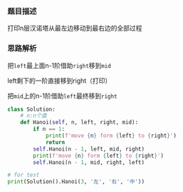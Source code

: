 ### 题目描述

打印n层汉诺塔从最左边移动到最右边的全部过程

### 思路解析

把`left`最上面n-1阶借助`right`移到`mid`

left剩下的一阶直接移到right（打印）

把`mid`上的n-1阶借助`left`最终移到`right`

```python
class Solution:
    # n:n个盘
    def Hanoi(self, n, left, right, mid):
        if n == 1:
            print(f'move {n} form {left} to {right}')
            return
        self.Hanoi(n - 1, left, mid, right)
        print(f'move {n} form {left} to {right}')
        self.Hanoi(n - 1, mid, right, left)

# for test
print(Solution().Hanoi(3, '左', '右', '中'))


```
